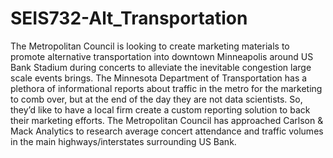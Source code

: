 # SEIS732-Alt_Transportation

The Metropolitan Council is looking to create marketing materials to promote alternative transportation into downtown Minneapolis around US Bank Stadium during concerts to alleviate the inevitable congestion large scale events brings. The Minnesota Department of Transportation has a plethora of informational reports about traffic in the metro for the marketing to comb over, but at the end of the day they are not data scientists. So, they’d like to have a local firm create a custom reporting solution to back their marketing efforts. The Metropolitan Council has approached Carlson & Mack Analytics to research average concert attendance and traffic volumes in the main highways/interstates surrounding US Bank.​
